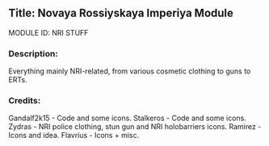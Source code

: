 ## Title: Novaya Rossiyskaya Imperiya Module

MODULE ID: NRI STUFF

### Description:

Everything mainly NRI-related, from various cosmetic clothing to guns to ERTs.

### Credits:
Gandalf2k15 - Code and some icons.
Stalkeros - Code and some icons.
Zydras - NRI police clothing, stun gun and NRI holobarriers icons.
Ramirez - Icons and idea.
Flavrius - Icons + misc.
